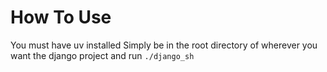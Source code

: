 # How To Use
You must have uv installed
Simply be in the root directory of wherever you want the django project and run ```./django_sh```